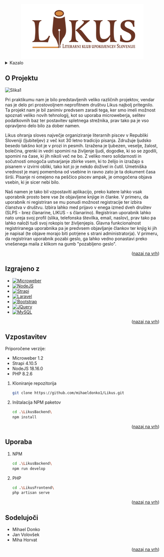<a name="readme-top"></a>

<!-- PROJECT LOGO -->
<br />
<div align="center">
  <a href="https://github.com/mihaeldonko1/Likus">
    <img src="LikusFrontend/resources/img/random_slike/LIKUS_logo.png" alt="Logo" width="400">
  </a>
</div>



<!-- KAZALO -->

<details>
  <summary>Kazalo</summary>
  <ol>
    <li>
      <a href="#o-projektu">O Projektu</a>
    </li>
    <li>
    <a href="#izgrajeno-z">Izgrajeno z</a>
    </li>
    <li>
    <a href="#vzpostavitev">Vzpostavitev</a>
    </li>
    <li>
    <a href="#uporaba">Uporaba</a>
    </li>
    <li>
    <a href="#sodelujoči">Sodelujoči</a>
    </li>
  </ol>
</details>



<!-- ABOUT THE PROJECT -->
## O Projektu

<img src="_PROMOCIJA\Screenshots\Posnetek zaslona 2023-06-07 234044" alt="Slika1">

Pri praktikumu nam je bilo predstavljenih veliko različnih projektov, vendar nas je delo pri prostovoljnem neprofitnem društvu Likus najbolj pritegnilo. Ta projekt nam je bil zanimiv predvsem zaradi tega, ker smo imeli možnost spoznati veliko novih tehnologij, kot so uporaba microweberja, selitev podatkovnih baz ter postavitev spletnega strežnika, prav tako pa je vso opravljeno delo bilo za dober namen.

Likus ohranja sloves največje organiziranje literarnih piscev v Republiki Sloveniji (ljubiteljev) z več kot 30 letno tradicijo pisanja. Združuje ljudsko besedo takšno kot je v prozi in pesmih. Izražena je ljubezen, veselje, žalost, bolečina, grenki in vedri spomini na življenje ljudi, dogodke, ki so se zgodili, spomini na čase, ki jih nikoli več ne bo. Z veliko mero solidarnosti in sočutnosti omogoča ustvarjanje zbirke vsem, ki to želijo in izražajo s pisanem v izvirni obliki, tako kot jo je nekdo doživel in čutil. Umetniška vrednost je manj pomembna od vsebine in ravno zato je ta dokument časa širši. Pisanje ni omejeno na peščico piscev ampak, je omogočena objava vsebin, ki je sicer nebi bilo.

Naš namen je tako bil vzpostaviti aplikacijo, preko katere lahko vsak uporabnik prosto bere vse že objavljene knjige in članke. V primeru, da uporabnik ni registriran se mu ponudi možnost registracije ter izbira članstva v društvu. Izbira lahko med prijavo v enega izmed dveh društev (SLPS - brez članarine, LIKUS - s članarino). Registriran uporabnik lahko nato ureja svoj profil (slika, telefonska številka, email, naslov), prav tako pa lahko naloži tudi svoj rokopis ter življenjepis. Glavna funkcionalnost registriranega uporabnika pa je predvsem objavljanje člankov ter knjig ki jih je napisal (te objave morajo biti potrjene s strani administratorja). V primeru, da registriran uporabnik pozabi geslo, ga lahko vedno ponastavi preko vnešenega maila z klikom na gumb "pozabljeno geslo".

<p align="right">(<a href="#readme-top">nazaj na vrh</a>)</p>



## Izgrajeno z

* [![Microweber][Microweber.com]][Microweber-url]
* [![NodeJS][NodeJS.com]][NodeJS-url]
* [![Strapi][Strapi.com]][Strapi-url]
* [![Laravel][Laravel.com]][Laravel-url]
* [![Bootstrap][Bootstrap.com]][Bootstrap-url]
* [![JQuery][JQuery.com]][JQuery-url]
* [![MySQL][MySQL.com]][MySQL-url]


<p align="right">(<a href="#readme-top">nazaj na vrh</a>)</p>



<!-- Vzpostavitev -->
## Vzpostavitev 

Priporočene verzije:
  <ul>
    <li>
      Microweber 1.2
    </li>
    <li>
      Strapi 4.10.5
    </li>
    <li>
      NodeJS 18.16.0
    </li>
    <li>
      PHP 8.2.6
    </li>
  </ul>


1. Kloniranje repozitorija
   ```sh
   git clone https://github.com/mihaeldonko1/Likus.git
   ```
2. Inštalacija NPM paketov
   ```sh
   cd .\LikusBackend\
   npm install
   ```


<p align="right">(<a href="#readme-top">nazaj na vrh</a>)</p>



<!-- Uporaba -->
## Uporaba

1. NPM
   ```sh
   cd .\LikusBackend\
   npm run develop
   ```
2. PHP
   ```sh
   cd .\LikusFrontend\
   php artisan serve
   ```


<p align="right">(<a href="#readme-top">nazaj na vrh</a>)</p>



<!-- Sodelujoči -->
## Sodelujoči
  <ul>
    <li>
      Mihael Donko
    </li>
    <li>
      Jan Volovšek
    </li>
    <li>
      Miha Horvat
    </li>
  </ul>

  <p align="right">(<a href="#readme-top">nazaj na vrh</a>)</p>




<!-- MARKDOWN LINKS & IMAGES -->
<!-- https://www.markdownguide.org/basic-syntax/#reference-style-links -->
[NodeJS.com]: https://img.shields.io/badge/NodeJS-FF2D20?style=for-the-badge&logo=Node.JS&logoColor=white&color=green
[NodeJS-url]: https://nodejs.org/en
[Strapi.com]: https://img.shields.io/badge/Strapi-FF2D20?style=for-the-badge&logo=Strapi&logoColor=white&color=blue
[Strapi-url]: https://strapi.io/
[Microweber.com]: https://img.shields.io/badge/Microweber-FF2D20?style=for-the-badge&logo=makerbot&logoColor=white&color=blue
[Microweber-url]: https://microweber.com/
[MySQL.com]: https://img.shields.io/badge/MySQL-FF2D20?style=for-the-badge&logo=MySQL&logoColor=white
[MySQL-url]: https://www.mysql.com/
[PHP.com]: https://img.shields.io/badge/PHP-FF2D20?style=for-the-badge&logo=PHP&logoColor=white&color=908fe3
[PHP-url]: https://www.php.net/

[Laravel.com]: https://img.shields.io/badge/Laravel-FF2D20?style=for-the-badge&logo=laravel&logoColor=white&color=red
[Laravel-url]: https://laravel.com
[Bootstrap.com]: https://img.shields.io/badge/Bootstrap-563D7C?style=for-the-badge&logo=bootstrap&logoColor=white
[Bootstrap-url]: https://getbootstrap.com
[JQuery.com]: https://img.shields.io/badge/jQuery-0769AD?style=for-the-badge&logo=jquery&logoColor=white
[JQuery-url]: https://jquery.com 